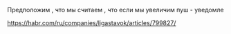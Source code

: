 Предположим , что мы считаем , что если мы увеличим пуш - уведомле

https://habr.com/ru/companies/ligastavok/articles/799827/